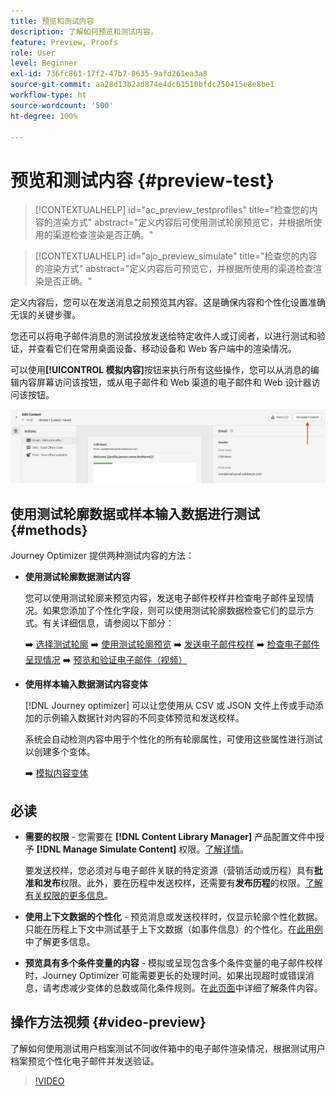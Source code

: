 ```yaml
---
title: 预览和测试内容
description: 了解如何预览和测试内容。
feature: Preview, Proofs
role: User
level: Beginner
exl-id: 736fc861-17f2-47b7-8635-9afd261ea3a8
source-git-commit: aa28d13b2ad874e4dc61510bfdc250415e8e8be1
workflow-type: ht
source-wordcount: '500'
ht-degree: 100%

---
```


# 预览和测试内容 {#preview-test}

>[!CONTEXTUALHELP]
>id="ac_preview_testprofiles"
>title="检查您的内容的渲染方式"
>abstract="定义内容后可使用测试轮廓预览它，并根据所使用的渠道检查渲染是否正确。"

>[!CONTEXTUALHELP]
>id="ajo_preview_simulate"
>title="检查您的内容的渲染方式"
>abstract="定义内容后可预览它，并根据所使用的渠道检查渲染是否正确。"

定义内容后，您可以在发送消息之前预览其内容。这是确保内容和个性化设置准确无误的关键步骤。

您还可以将电子邮件消息的测试投放发送给特定收件人或订阅者，以进行测试和验证，并查看它们在常用桌面设备、移动设备和 Web 客户端中的渲染情况。

可以使用&#x200B;**[!UICONTROL 模拟内容]**&#x200B;按钮来执行所有这些操作，您可以从消息的编辑内容屏幕访问该按钮，或从电子邮件和 Web 渠道的电子邮件和 Web 设计器访问该按钮。

![](../email/assets/email-preview-button.png)

## 使用测试轮廓数据或样本输入数据进行测试 {#methods}

Journey Optimizer 提供两种测试内容的方法：

* **使用测试轮廓数据测试内容**

  您可以使用测试轮廓来预览内容，发送电子邮件校样并检查电子邮件呈现情况。如果您添加了个性化字段，则可以使用测试轮廓数据检查它们的显示方式。有关详细信息，请参阅以下部分：

  ➡️ [选择测试轮廓](test-profiles.md)
➡️ [使用测试轮廓预览](preview.md)
➡️ [发送电子邮件校样](proofs.md)
➡️ [检查电子邮件呈现情况](rendering.md)
➡️ [预览和验证电子邮件（视频）](#video-preview)

* **使用样本输入数据测试内容变体**

  [!DNL Journey optimizer] 可以让您使用从 CSV 或 JSON 文件上传或手动添加的示例输入数据针对内容的不同变体预览和发送校样。

  系统会自动检测内容中用于个性化的所有轮廓属性，可使用这些属性进行测试以创建多个变体。

  ➡️ [模拟内容变体](../test-approve/simulate-sample-input.md)

## 必读

* **需要的权限** - 您需要在 **[!DNL Content Library Manager]** 产品配置文件中授予 **[!DNL Manage Simulate Content]** 权限。[了解详情](../administration/ootb-product-profiles.md#content-library-manager)。

  要发送校样，您必须对与电子邮件关联的特定资源（营销活动或历程）具有&#x200B;**批准和发布**&#x200B;权限。此外，要在历程中发送校样，还需要有&#x200B;**发布历程**&#x200B;的权限。[了解有关权限的更多信息](../administration/ootb-permissions.md)。

* **使用上下文数据的个性化** - 预览消息或发送校样时，仅显示轮廓个性化数据。只能在历程上下文中测试基于上下文数据（如事件信息）的个性化。在[此用例](../personalization/personalization-use-case.md)中了解更多信息。

* **预览具有多个条件变量的内容** - 模拟或呈现包含多个条件变量的电子邮件校样时，Journey Optimizer 可能需要更长的处理时间。如果出现超时或错误消息，请考虑减少变体的总数或简化条件规则。在[此页面](../personalization/dynamic-content.md)中详细了解条件内容。

## 操作方法视频 {#video-preview}

了解如何使用测试用户档案测试不同收件箱中的电子邮件渲染情况，根据测试用户档案预览个性化电子邮件并发送验证。

>[!VIDEO](https://video.tv.adobe.com/v/3425026?quality=12)
